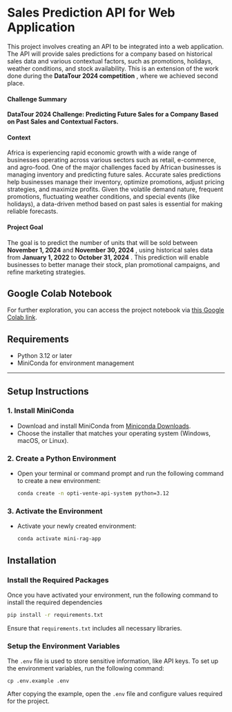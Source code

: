 # Sales Prediction API for Web Application

This project involves creating an API to be integrated into a web application. The API will provide sales predictions for a company based on historical sales data and various contextual factors, such as promotions, holidays, weather conditions, and stock availability. This is an extension of the work done during the  **DataTour 2024 competition** , where we achieved second place.

#### **Challenge Summary**

**DataTour 2024 Challenge: Predicting Future Sales for a Company Based on Past Sales and Contextual Factors.**

#### **Context**

Africa is experiencing rapid economic growth with a wide range of businesses operating across various sectors such as retail, e-commerce, and agro-food. One of the major challenges faced by African businesses is managing inventory and predicting future sales. Accurate sales predictions help businesses manage their inventory, optimize promotions, adjust pricing strategies, and maximize profits. Given the volatile demand nature, frequent promotions, fluctuating weather conditions, and special events (like holidays), a data-driven method based on past sales is essential for making reliable forecasts.

#### **Project Goal**

The goal is to predict the number of units that will be sold between **November 1, 2024** and  **November 30, 2024** , using historical sales data from **January 1, 2022** to  **October 31, 2024** . This prediction will enable businesses to better manage their stock, plan promotional campaigns, and refine marketing strategies.

## Google Colab Notebook

For further exploration, you can access the project notebook via [this Google Colab link]().

## **Requirements**

* Python 3.12 or later
* MiniConda for environment management

---

## **Setup Instructions**

### **1. Install MiniConda**

* Download and install MiniConda from [Miniconda Downloads](https://docs.anaconda.com/miniconda/install/).
* Choose the installer that matches your operating system (Windows, macOS, or Linux).

### **2. Create a Python Environment**

* Open your terminal or command prompt and run the following command to create a new environment:

  ```bash
  conda create -n opti-vente-api-system python=3.12
  ```

### **3. Activate the Environment**

* Activate your newly created environment:

  ```bash
  conda activate mini-rag-app
  ```

## Installation

### Install the Required Packages

Once you have activated your environment, run the following command to install the required dependencies

```bash
pip install -r requirements.txt
```

Ensure that `requirements.txt` includes all necessary libraries.

### Setup the Environment Variables

The `.env` file is used to store sensitive information, like API keys. To set up the environment variables, run the following command:

```
cp .env.example .env
```

After copying the example, open the `.env` file and configure values required for the project.
